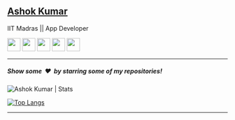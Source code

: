 ## [Ashok Kumar](https://github.com/Ashok-Kumar9)
IIT Madras || App Developer

<a href="https://twitter.com/ashok9_kumar"><img height="30" src="https://img.shields.io/badge/twitter-%231DA1F2.svg?&style=for-the-badge&logo=twitter&logoColor=white" /></a>
<a href="mailto://ashokkumarmoond9667@gmail.com"><img height="30" src = "https://img.shields.io/badge/gmail-c14438?&style=for-the-badge&logo=gmail&logoColor=white"></a>
<a href="https://www.linkedin.com/in/ashok-kumar-3168221a9/"><img height="30" src="https://img.shields.io/badge/linkedin-blue.svg?&style=for-the-badge&logo=linkedin&logoColor=white" /></a>
<a href="https://medium.com/@ashokmoond2017"><img height="30" src="https://img.shields.io/badge/-Medium-000000.svg?&style=for-the-badge&logo=Medium&logoColor=white" /></a>
<a href="https://www.facebook.com/profile.php?id=100013837336553"><img height="30" src = "https://img.shields.io/badge/Facebook-036be4.svg?&style=for-the-badge&logo=facebook&logoColor=white"></a>
<hr/>



<h5>Show some &nbsp;❤️&nbsp; by starring some of my repositories!</h5>
<p> <img src="https://github-readme-stats.vercel.app/api?username=Ashok-Kumar9&count_private=true&show_icons=true&include_all_commits=true&theme=gotham" alt="Ashok Kumar | Stats"/>

[![Top Langs](https://github-readme-stats.vercel.app/api/top-langs/?username=Ashok-Kumar9&theme=gotham)](https://github-readme-stats.vercel.app/api/top-langs/?username=Ashok-Kumar9)
<hr/>

<!--
**Ashok-Kumar9/Ashok-Kumar9** is a ✨ _special_ ✨ repository because its `README.md` (this file) appears on your GitHub profile.

Here are some ideas to get you started:

- 🔭 I’m currently working on ...
- 🌱 I’m currently learning ...
- 👯 I’m looking to collaborate on ...
- 🤔 I’m looking for help with ...
- 💬 Ask me about ...
- 📫 How to reach me: ...
- 😄 Pronouns: ...
- ⚡ Fun fact: ...
-->

